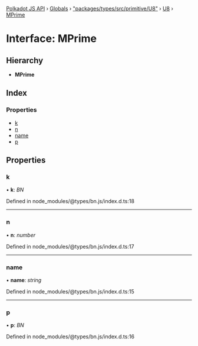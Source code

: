 [Polkadot JS API](../README.md) › [Globals](../globals.md) › ["packages/types/src/primitive/U8"](../modules/_packages_types_src_primitive_u8_.md) › [U8](../classes/_packages_types_src_primitive_u8_.u8.md) › [MPrime](_packages_types_src_primitive_u8_.u8.mprime.md)

# Interface: MPrime

## Hierarchy

* **MPrime**

## Index

### Properties

* [k](_packages_types_src_primitive_u8_.u8.mprime.md#k)
* [n](_packages_types_src_primitive_u8_.u8.mprime.md#n)
* [name](_packages_types_src_primitive_u8_.u8.mprime.md#name)
* [p](_packages_types_src_primitive_u8_.u8.mprime.md#p)

## Properties

###  k

• **k**: *BN*

Defined in node_modules/@types/bn.js/index.d.ts:18

___

###  n

• **n**: *number*

Defined in node_modules/@types/bn.js/index.d.ts:17

___

###  name

• **name**: *string*

Defined in node_modules/@types/bn.js/index.d.ts:15

___

###  p

• **p**: *BN*

Defined in node_modules/@types/bn.js/index.d.ts:16
